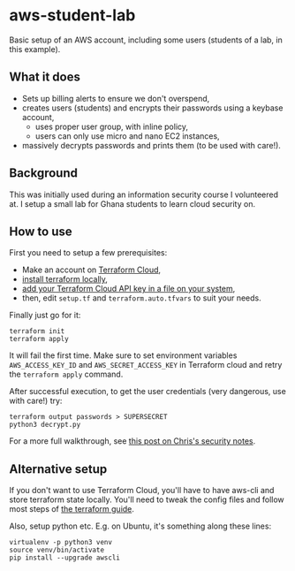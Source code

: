 # aws-student-lab

Basic setup of an AWS account, including some users (students of a lab, in this example). 

## What it does
* Sets up billing alerts to ensure we don't overspend,
* creates users (students) and encrypts their passwords using a keybase account,
  * uses proper user group, with inline policy,
  * users can only use micro and nano EC2 instances, 
* massively decrypts passwords and prints them (to be used with care!).

## Background
This was initially used during an information security course I volunteered at. I setup a small lab for Ghana students to learn cloud security on.

## How to use
First you need to setup a few prerequisites:
* Make an account on [Terraform Cloud](https://app.terraform.io/),
* [install terraform locally](https://learn.hashicorp.com/terraform/getting-started/install),
* [add your Terraform Cloud API key in a file on your system](https://learn.hashicorp.com/terraform/getting-started/remote),
* then, edit `setup.tf` and `terraform.auto.tfvars` to suit your needs.

Finally just go for it:

    terraform init
    terraform apply
    
It will fail the first time. Make sure to set environment variables `AWS_ACCESS_KEY_ID` and `AWS_SECRET_ACCESS_KEY` in Terraform cloud and retry the `terraform apply` command.

After successful execution, to get the user credentials (very dangerous, use with care!) try:

    terraform output passwords > SUPERSECRET
    python3 decrypt.py

For a more full walkthrough, see [this post on Chris's security notes](https://chrissecnotes.blogspot.com/2019/10/practical-aws-security-setup.html
).

## Alternative setup
If you don't want to use Terraform Cloud, you'll have to have aws-cli and store terraform state locally. You'll need to tweak the config files and follow most steps of [the terraform guide](https://learn.hashicorp.com/terraform/getting-started/install).

Also, setup python etc. E.g. on Ubuntu, it's something along these lines:

    virtualenv -p python3 venv
    source venv/bin/activate
    pip install --upgrade awscli
